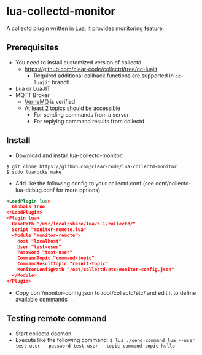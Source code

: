# lua-collectd-monitor

A collectd plugin written in Lua, it provides monitoring feature.

## Prerequisites

* You need to install customized version of collectd
  * https://github.com/clear-code/collectd/tree/cc-luajit
    * Required additional callback functions are supported in `cc-luajit` branch.
* Lua or LuaJIT
* MQTT Broker
  * [VerneMQ](https://vernemq.com/) is verified
  * At least 2 topics should be accessible
    * For sending commands from a server
    * For replying command results from collectd

## Install

* Download and install lua-collectd-monitor:
```shell
$ git clone https://github.com/clear-code/lua-collectd-monitor
$ sudo luarocks make
```
* Add like the following config to your collectd.conf (see conf/collectd-lua-debug.conf for more options)
```xml
<LoadPlugin lua>
  Globals true
</LoadPlugin>
<Plugin lua>
  BasePath "/usr/local/share/lua/5.1/collectd/"
  Script "monitor-remote.lua"
  <Module "monitor-remote">
    Host "localhost"
    User "test-user"
    Password "test-user"
    CommandTopic "command-topic"
    CommandResultTopic "result-topic"
    MonitorConfigPath "/opt/collectd/etc/monitor-config.json"
  </Module>
</Plugin>
```
* Copy conf/monitor-config.json to /opt/collectd/etc/ and edit it to define available commands

## Testing remote command

* Start collectd daemon
* Execute like the following command:
  `$ lua ./send-command.lua --user test-user --password test-user --topic command-topic hello`

